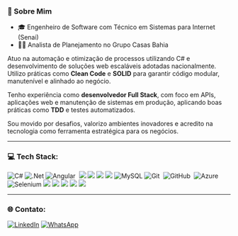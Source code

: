 ### 🧑 Sobre Mim

* 🎓 Engenheiro de Software com Técnico em Sistemas para Internet (Senai)
* 👨‍💻 Analista de Planejamento no Grupo Casas Bahia

Atuo na automação e otimização de processos utilizando C# e desenvolvimento de soluções web escaláveis adotadas nacionalmente. Utilizo práticas como **Clean Code** e **SOLID** para garantir código modular, manutenível e alinhado ao negócio.

Tenho experiência como **desenvolvedor Full Stack**, com foco em APIs, aplicações web e manutenção de sistemas em produção, aplicando boas práticas como **TDD** e testes automatizados.

Sou movido por desafios, valorizo ambientes inovadores e acredito na tecnologia como ferramenta estratégica para os negócios.

---

### 💻 Tech Stack:

![C#](https://img.shields.io/badge/c%23-%23239120.svg?style=for-the-badge&logo=c-sharp&logoColor=white)
![.Net](https://img.shields.io/badge/.NET-5C2D91?style=for-the-badge&logo=.net&logoColor=white)
![Angular](https://img.shields.io/badge/angular-%23DD0031.svg?style=for-the-badge&logo=angular&logoColor=white)&nbsp; <img src="https://img.shields.io/badge/HTML5-E34F26?style=for-the-badge&logo=html5&logoColor=white"/> <img src="https://img.shields.io/badge/CSS3-1572B6?style=for-the-badge&logo=css3&logoColor=white" /> <img src="https://img.shields.io/badge/TypeScript-007ACC?style=for-the-badge&logo=typescript&logoColor=white"/>
<img src="https://img.shields.io/badge/Microsoft%20SQL%20Server-CC2927?style=for-the-badge&logo=microsoft%20sql%20server&logoColor=white">
![MySQL](https://img.shields.io/badge/mysql-%2300f.svg?style=for-the-badge&logo=mysql&logoColor=white)
![Git](https://img.shields.io/badge/git-%23F05033.svg?style=for-the-badge&logo=git&logoColor=white)&nbsp;
![GitHub](https://img.shields.io/badge/github-%23121011.svg?style=for-the-badge&logo=github&logoColor=white)&nbsp;
![Azure](https://img.shields.io/badge/azure-%230072C6.svg?style=for-the-badge&logo=microsoftazure&logoColor=white)
![Selenium](https://img.shields.io/badge/-selenium-%43B02A?style=for-the-badge&logo=selenium&logoColor=white)
<img src="https://img.shields.io/badge/Postman-FF6C37?style=for-the-badge&logo=postman&logoColor=white"/> <img src="https://img.shields.io/badge/-Swagger-%23Clojure?style=for-the-badge&logo=swagger&logoColor=white"/> 
<img src="https://img.shields.io/badge/bootstrap-%23563D7C.svg?style=for-the-badge&logo=bootstrap&logoColor=white"/> <img src="https://img.shields.io/badge/Figma-F24E1E?style=for-the-badge&logo=figma&logoColor=white" /> <img src="https://img.shields.io/badge/Xamarin-3199DC?style=for-the-badge&logo=xamarin&logoColor=white"/>

---

### 🌐 Contato:

[![LinkedIn](https://img.shields.io/badge/linkedin-%230077B5.svg?style=for-the-badge\&logo=linkedin\&logoColor=white)](https://www.linkedin.com/in/nicolas-fernando-949b49192/)
[![WhatsApp](https://img.shields.io/badge/WhatsApp-25D366?style=for-the-badge\&logo=whatsapp\&logoColor=white)](https://api.whatsapp.com/send/?phone=5511910246542&text&type=phone_number&app_absent=0)
